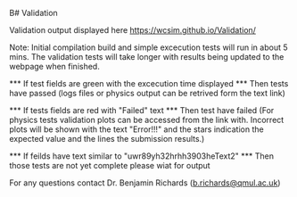 B# Validation

Validation output displayed here https://wcsim.github.io/Validation/

Note: Initial compilation build and simple excecution tests will run in about 5 mins. The validation tests will take longer with results being updated to the webpage when finished.

*** If test fields are green with the excecution time displayed ***
Then tests have passed (logs files or physics output can be retrived form the text link)

*** If tests fields are red with "Failed" text ***
Then test have failed (For physics tests validation plots can be accessed from the link with. Incorrect plots will be shown with the text "Error!!!" and the stars indication the expected value and the lines the submission results.)

*** If feilds have text similar to "uwr89yh32hrhh3903heText2" ***
Then those tests are not yet complete please wiat for output


For any questions contact Dr. Benjamin Richards (b.richards@qmul.ac.uk)  